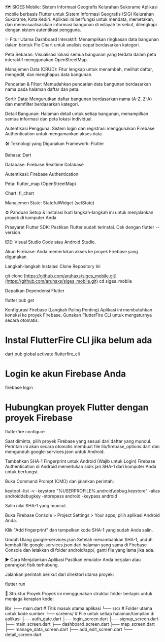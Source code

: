 🗺️ SIGES Mobile: Sistem Informasi Geografis Kelurahan Sukorame
Aplikasi mobile berbasis Flutter untuk Sistem Informasi Geografis (SIG) Kelurahan Sukorame, Kota Kediri. Aplikasi ini berfungsi untuk mendata, memetakan, dan memvisualisasikan informasi bangunan di wilayah tersebut, dilengkapi dengan sistem autentikasi pengguna.

✨ Fitur Utama
Dashboard Interaktif: Menampilkan ringkasan data bangunan dalam bentuk Pie Chart untuk analisis cepat berdasarkan kategori.

Peta Sebaran: Visualisasi lokasi semua bangunan yang terdata dalam peta interaktif menggunakan OpenStreetMap.

Manajemen Data (CRUD): Fitur lengkap untuk menambah, melihat daftar, mengedit, dan menghapus data bangunan.

Pencarian & Filter: Memudahkan pencarian data bangunan berdasarkan nama pada halaman daftar dan peta.

Sortir Data: Mengurutkan daftar bangunan berdasarkan nama (A-Z, Z-A) dan memfilter berdasarkan kategori.

Detail Bangunan: Halaman detail untuk setiap bangunan, menampilkan semua informasi dan peta lokasi individual.

Autentikasi Pengguna: Sistem login dan registrasi menggunakan Firebase Authentication untuk mengamankan akses data.

🛠️ Teknologi yang Digunakan
Framework: Flutter

Bahasa: Dart

Database: Firebase Realtime Database

Autentikasi: Firebase Authentication

Peta: flutter_map (OpenStreetMap)

Chart: fl_chart

Manajemen State: StatefulWidget (setState)

⚙️ Panduan Setup & Instalasi
Ikuti langkah-langkah ini untuk menjalankan proyek di komputer Anda.

Prasyarat
Flutter SDK: Pastikan Flutter sudah terinstal. Cek dengan flutter --version.

IDE: Visual Studio Code atau Android Studio.

Akun Firebase: Anda memerlukan akses ke proyek Firebase yang digunakan.

Langkah-langkah Instalasi
Clone Repository Ini

git clone [https://github.com/aruhaxs/siges_mobile.git](https://github.com/aruhaxs/siges_mobile.git)
cd siges_mobile

Dapatkan Dependensi Flutter

flutter pub get

Konfigurasi Firebase (Langkah Paling Penting)
Aplikasi ini membutuhkan koneksi ke proyek Firebase. Gunakan FlutterFire CLI untuk mengaturnya secara otomatis.

# Instal FlutterFire CLI jika belum ada
dart pub global activate flutterfire_cli

# Login ke akun Firebase Anda
firebase login

# Hubungkan proyek Flutter dengan proyek Firebase
flutterfire configure

Saat diminta, pilih proyek Firebase yang sesuai dari daftar yang muncul. Perintah ini akan secara otomatis membuat file lib/firebase_options.dart dan mengunduh google-services.json untuk Android.

Tambahkan SHA-1 Fingerprint untuk Android (Wajib untuk Login)
Firebase Authentication di Android memerlukan sidik jari SHA-1 dari komputer Anda untuk berfungsi.

Buka Command Prompt (CMD) dan jalankan perintah:

keytool -list -v -keystore "%USERPROFILE%\.android\debug.keystore" -alias androiddebugkey -storepass android -keypass android

Salin nilai SHA-1 yang muncul.

Buka Firebase Console > Project Settings > Your apps, pilih aplikasi Android Anda.

Klik "Add fingerprint" dan tempelkan kode SHA-1 yang sudah Anda salin.

Unduh Ulang google-services.json
Setelah menambahkan SHA-1, unduh kembali file google-services.json dari halaman yang sama di Firebase Console dan letakkan di folder android/app/, ganti file yang lama jika ada.

▶️ Cara Menjalankan Aplikasi
Pastikan emulator Anda berjalan atau perangkat fisik terhubung.

Jalankan perintah berikut dari direktori utama proyek:

flutter run

📁 Struktur Proyek
Proyek ini menggunakan struktur folder berlapis untuk menjaga kerapian kode:

lib/
├── main.dart         # Titik masuk utama aplikasi
└── src/              # Folder utama untuk kode sumber
    └── screens/      # File untuk setiap halaman/tampilan di aplikasi
        ├── auth_gate.dart
        ├── login_screen.dart
        ├── signup_screen.dart
        ├── main_screen.dart
        ├── dashboard_screen.dart
        ├── map_screen.dart
        ├── manage_data_screen.dart
        ├── add_edit_screen.dart
        └── detail_screen.dart
